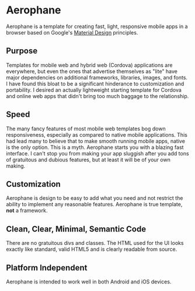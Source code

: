 # Aerophane

Aerophane is a template for creating fast, light, responsive mobile apps in a browser based on Google's [Material Design](https://material.google.com/) principles.

## Purpose

Templates for mobile web and hybrid web (Cordova) applications are everywhere, but even the ones that advertise themselves as "lite" have major dependencies on additional frameworks, libraries, images, and fonts. I have found this bloat to be a significant hinderance to customization and portability. I desired an actually lightweight starting template for Cordova and online web apps that didn't bring too much baggage to the relationship.

## Speed

The many fancy features of most mobile web templates bog down responsiveness, especially as compared to native mobile applications. This had lead many to believe that to make smooth running mobile apps, native is the only option. This is a myth. Aerophane starts you with a blazing fast interface. I can't stop you from making your app sluggish after you add tons of gratuitous and dubious features, but at least it will be of your own making.

## Customization

Aerophane is design to be easy to add what you need and not restrict the ability to implement any reasonable features. Aerophane is true template, **not** a framework.

## Clean, Clear, Minimal, Semantic Code

There are no gratuitous divs and classes. The HTML used for the UI looks exactly like standard, valid HTML5 and is clearly readable from source.

## Platform Independent

Aerophane is intended to work well in both Android and iOS devices.
